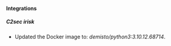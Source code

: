 #### Integrations
##### C2sec irisk
- Updated the Docker image to: *demisto/python3:3.10.12.68714*.
